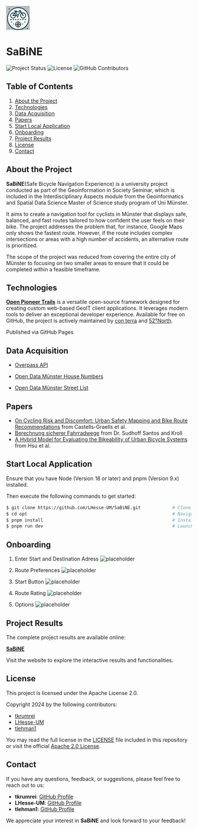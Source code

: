 ![Project Logo](documenting/githubicon_SaBiNE.png)

# SaBiNE

![Project Status](https://img.shields.io/badge/Status-Active-brightgreen)
![License](https://img.shields.io/badge/License-Apache%202.0-blue)
![GitHub Contributors](https://img.shields.io/github/contributors/LHesse-UM/SaBiNE)

## Table of Contents

1. [About the Project](#about-the-project)
2. [Technologies](#technologies)
3. [Data Acquisition](#data-acquisition)
4. [Papers](#papers)
5. [Start Local Application](#start-local-application)
6. [Onboarding](#onboarding)
7. [Project Results](#project-results)
8. [License](#license)
9. [Contact](#contact)

## About the Project

**SaBiNE**(Safe Bicycle Navigation Experience) is a university project conducted as part of the Geoinformation in Society Seminar, which is included in the Interdisciplinary Aspects module from the Geoinformatics and Spatial Data Science Master of Science study program of Uni Münster.

It aims to create a navigation tool for cyclists in Münster that displays safe, balanced, and fast routes tailored to how confident the user feels on their bike. The project addresses the problem that, for instance, Google Maps only shows the fastest route. However, if the route includes complex intersections or areas with a high number of accidents, an alternative route is prioritized. 

The scope of the project was reduced from covering the entire city of Münster to focusing on two smaller areas to ensure that it could be completed within a feasible timeframe.

## Technologies

[**Open Pioneer Trails**](https://www.conterra.de/trails) is a versatile open-source framework designed for creating custom web-based GeoIT client applications. It leverages modern tools to deliver an exceptional developer experience. Available for free on GitHub, the project is actively maintained by [con terra](https://www.conterra.de) and [52°North](https://52north.org).

Published via GitHub Pages

## Data Acquisition

- [Overpass API](https://overpass-turbo.eu)

- [Open Data Münster House Numbers](https://opendata.stadt-muenster.de/dataset/hausnummernliste)

- [Open Data Münster Street List](https://opendata.stadt-muenster.de/dataset/straßenliste/resource/eff542d9-a626-4499-89c8-65b22e1b9d1c)

## Papers

- [On Cycling Risk and Discomfort: Urban Safety Mapping
and Bike Route Recommendations](https://arxiv.org/pdf/1905.08775) from Castells-Graells et al.
- [Berechnung sicherer Fahrradwege](https://arxiv.org/pdf/2403.18363)
from Dr. Sudhoff Santos and Kroll
- [A Hybrid Model for Evaluating the Bikeability of Urban Bicycle Systems](https://www.mdpi.com/2075-1680/12/2/155) from Hsu et al.


## Start Local Application
Ensure that you have Node (Version 18 or later) and pnpm (Version 9.x) installed.

Then execute the following commands to get started:

```bash
$ git clone https://github.com/LHesse-UM/SaBiNE.git            # Clone the repository
$ cd opt                                                       # Navigate to opt-Folder
$ pnpm install                                                 # Install dependencies
$ pnpm run dev                                                 # Launch development server
```

## Onboarding

1. Enter Start and Destination Adress
![placeholder](documenting/placeholder.png)

2. Route Preferences
![placeholder](documenting/placeholder.png)

3. Start Button
![placeholder](documenting/placeholder.png)

4. Route Rating
![placeholder](documenting/placeholder.png)

5. Options
![placeholder](documenting/placeholder.png)

## Project Results

The complete project results are available online:

[ **SaBiNE**](https://LHesse-UM.github.io/SaBiNE/)

Visit the website to explore the interactive results and functionalities.

## License

This project is licensed under the Apache License 2.0. 

Copyright 2024 by the following contributors:

- [tkrumrei](https://github.com/tkrumrei)
- [LHesse-UM](https://github.com/LHesse-UM)
- [tlehman1](https://github.com/tlehman1)

You may read the full license in the [LICENSE](LICENSE) file included in this repository or visit the official [Apache 2.0 License](http://www.apache.org/licenses/LICENSE-2.0).

## Contact

If you have any questions, feedback, or suggestions, please feel free to reach out to us:

- **tkrumrei**: [GitHub Profile](https://github.com/tkrumrei)
- **LHesse-UM**: [GitHub Profile](https://github.com/LHesse-UM)
- **tlehman1**: [GitHub Profile](https://github.com/tlehman1)

We appreciate your interest in **SaBiNE** and look forward to your feedback!
